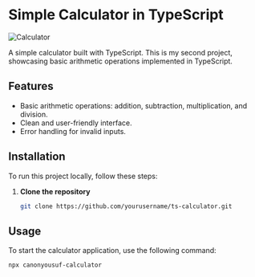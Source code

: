# Simple Calculator in TypeScript

![Calculator](path_to_your_image.png)

A simple calculator built with TypeScript. This is my second project, showcasing basic arithmetic operations implemented in TypeScript.


## Features

- Basic arithmetic operations: addition, subtraction, multiplication, and division.
- Clean and user-friendly interface.
- Error handling for invalid inputs.

## Installation

To run this project locally, follow these steps:

1. **Clone the repository**
    ```sh
    git clone https://github.com/yourusername/ts-calculator.git
    ```


## Usage

To start the calculator application, use the following command:

```sh
npx canonyousuf-calculator

